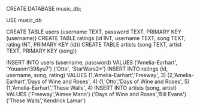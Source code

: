 CREATE DATABASE music_db;

USE music_db

CREATE TABLE users (username TEXT, password TEXT, PRIMARY KEY (username))
CREATE TABLE ratings (id INT, username TEXT, song TEXT, rating INT, PRIMARY KEY (id))
CREATE TABLE artists (song TEXT, artist TEXT, PRIMARY KEY (song))

INSERT INTO users (username, password) VALUES ('Amelia-Earhart', 'Youaom139&yu7') ('Otto', 'StarWars2\*')
INSERT INTO ratings (id, username, song, rating) VALUES
(1,'Amelia-Earhart','Freeway', 3)
(2,'Amelia-Earhart','Days of Wine and Roses', 4)
(1,'Otto','Days of Wine and Roses', 5)
(1,'Amelia-Earhart','These Walls', 4)
INSERT INTO artists (song, artist) VALUES
('Freeway','Aimee Mann')
('Days of Wine and Roses','Bill Evans')
('These Walls','Kendrick Lamar')
